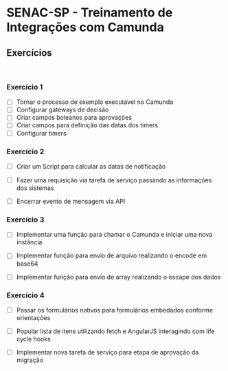 # SENAC-SP - Treinamento de Integrações com Camunda
## Exercícios

<br>

### Exercício 1
- [ ] Tornar o processo de exemplo executável no Camunda
- [ ] Configurar gateways de decisão
- [ ] Criar campos boleanos para aprovações
- [ ] Criar campos para definição das datas dos timers
- [ ] Configurar timers

### Exercício 2
- [ ] Criar um Script para calcular as datas de notificação
- [ ] Fazer uma requisição via tarefa de serviço passando as informações dos sistemas
- [ ] Encerrar evento de mensagem via API


### Exercício 3
- [ ] Implementar uma função para chamar o Camunda e iniciar uma nova instância
- [ ] Implementar função para envio de arquivo realizando o encode em base64
- [ ] Implementar função para envio de array realizando o escape dos dados


### Exercício 4
- [ ] Passar os formulários nativos para formulários embedados conforme orientações
- [ ] Popular lista de itens utilizando fetch e AngularJS interagindo com life cycle hooks
- [ ] Implementar nova tarefa de serviço para etapa de aprovação da migração

